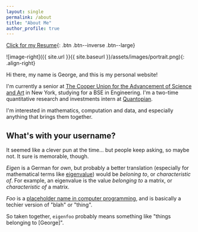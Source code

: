 ```yaml
---
layout: single
permalink: /about
title: "About Me"
author_profile: true
---
```

[Click for my Resume](https://github.com/eigenfoo/eigenfoo.xyz/raw/master/assets/documents/resume.pdf){: .btn .btn--inverse .btn--large}

![image-right]({{ site.url }}{{ site.baseurl }}/assets/images/portrait.png){: .align-right}

Hi there, my name is George, and this is my personal website!

I'm currently a senior at [The Cooper Union for the Advancement of Science
and Art](http://cooper.edu/welcome) in New York, studying for a BSE in
Engineering. I'm a two-time quantitative research and investments intern at
[Quantopian](https://www.quantopian.com/).

I'm interested in mathematics, computation and data, and especially anything
that brings them together.

## What's with your username?

It seemed like a clever pun at the time... but people keep asking, so maybe not.
It sure is memorable, though.

_Eigen_ is a German for _own_, but probably a better translation (especially for
mathematical terms like
[eigenvalue](https://en.wikipedia.org/wiki/Eigenvalues_and_eigenvectors)) would
be _beloning to_, or _characteristic of_. For example, an eigenvalue is the
value _belonging to_ a matrix, or _characteristic of_ a matrix.

_Foo_ is a [placeholder name in computer
programming](https://en.wikipedia.org/wiki/Foobar), and is basically a techier
version of "blah" or "thing".

So taken together, `eigenfoo` probably means something like "things
belonging to [George]".
